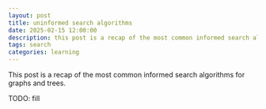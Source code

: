 ```yaml
---
layout: post
title: uninformed search algorithms
date: 2025-02-15 12:00:00
description: this post is a recap of the most common informed search algorithms for graphs and trees
tags: search
categories: learning
---
```


This post is a recap of the most common informed search algorithms for graphs and trees.

TODO: fill
